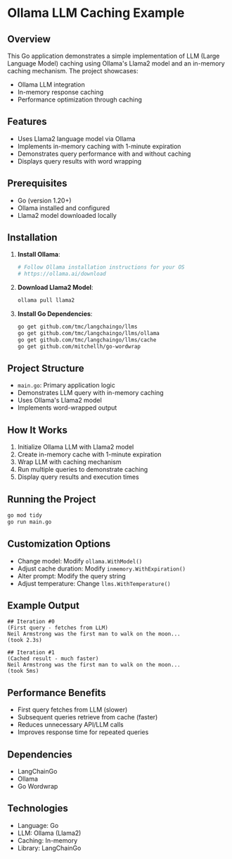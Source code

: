 # Ollama LLM Caching Example

## Overview

This Go application demonstrates a simple implementation of LLM (Large Language Model) caching using Ollama's Llama2 model and an in-memory caching mechanism. The project showcases:

- Ollama LLM integration
- In-memory response caching
- Performance optimization through caching

## Features

- Uses Llama2 language model via Ollama
- Implements in-memory caching with 1-minute expiration
- Demonstrates query performance with and without caching
- Displays query results with word wrapping

## Prerequisites

- Go (version 1.20+)
- Ollama installed and configured
- Llama2 model downloaded locally

## Installation

1. **Install Ollama**:

   ```bash
   # Follow Ollama installation instructions for your OS
   # https://ollama.ai/download
   ```

2. **Download Llama2 Model**:

   ```bash
   ollama pull llama2
   ```

3. **Install Go Dependencies**:

   ```bash
   go get github.com/tmc/langchaingo/llms
   go get github.com/tmc/langchaingo/llms/ollama
   go get github.com/tmc/langchaingo/llms/cache
   go get github.com/mitchellh/go-wordwrap
   ```

## Project Structure

- `main.go`: Primary application logic
- Demonstrates LLM query with in-memory caching
- Uses Ollama's Llama2 model
- Implements word-wrapped output

## How It Works

1. Initialize Ollama LLM with Llama2 model
2. Create in-memory cache with 1-minute expiration
3. Wrap LLM with caching mechanism
4. Run multiple queries to demonstrate caching
5. Display query results and execution times

## Running the Project

```bash
go mod tidy
go run main.go
```

## Customization Options

- Change model: Modify `ollama.WithModel()`
- Adjust cache duration: Modify `inmemory.WithExpiration()`
- Alter prompt: Modify the query string
- Adjust temperature: Change `llms.WithTemperature()`

## Example Output

```
## Iteration #0
(First query - fetches from LLM)
Neil Armstrong was the first man to walk on the moon...
(took 2.3s)

## Iteration #1
(Cached result - much faster)
Neil Armstrong was the first man to walk on the moon...
(took 5ms)
```

## Performance Benefits

- First query fetches from LLM (slower)
- Subsequent queries retrieve from cache (faster)
- Reduces unnecessary API/LLM calls
- Improves response time for repeated queries

## Dependencies

- LangChainGo
- Ollama
- Go Wordwrap

## Technologies

- Language: Go
- LLM: Ollama (Llama2)
- Caching: In-memory
- Library: LangChainGo